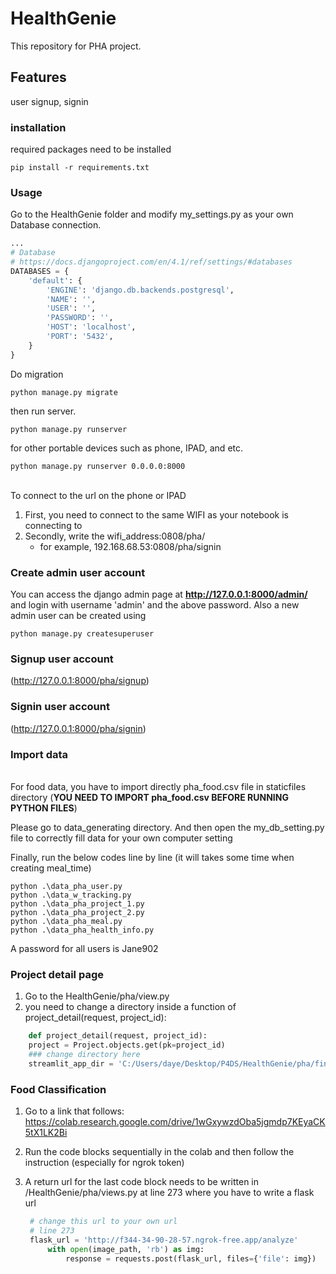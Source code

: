 # HealthGenie
This repository for PHA project. 
## Features
user signup, signin
### installation
required packages need to be installed
```shell
pip install -r requirements.txt
```
### Usage
Go to the HealthGenie folder and modify my_settings.py as your own Database connection.
```python
...
# Database
# https://docs.djangoproject.com/en/4.1/ref/settings/#databases
DATABASES = {
    'default': {
        'ENGINE': 'django.db.backends.postgresql',
        'NAME': '',
        'USER': '',
        'PASSWORD': '',
        'HOST': 'localhost',
        'PORT': '5432',
    }
}
```
Do migration
```shell
python manage.py migrate
```
then run server.
```shell
python manage.py runserver
```

for other portable devices such as phone, IPAD, and etc.
```shell
python manage.py runserver 0.0.0.0:8000 
``` 
\
To connect to the url on the phone or IPAD
1. First, you need to connect to the same WIFI as your notebook is connecting to 
2. Secondly, write the wifi_address:0808/pha/ 
   - for example, 192.168.68.53:0808/pha/signin


### Create admin user account
You can access the django admin page at **http://127.0.0.1:8000/admin/** and login with username 'admin' and the above password.
Also a new admin user can be created using
```shell
python manage.py createsuperuser
```
### Signup user account
(http://127.0.0.1:8000/pha/signup)
### Signin user account
(http://127.0.0.1:8000/pha/signin)

### Import data
\
For food data,
you have to import directly pha_food.csv file in staticfiles directory
(**YOU NEED TO IMPORT pha_food.csv BEFORE RUNNING PYTHON FILES**)

Please go to data_generating directory.
And then open the my_db_setting.py file to correctly fill data for your own computer setting

Finally, run the below codes line by line (it will takes some time when creating meal_time)
```shell
python .\data_pha_user.py
python .\data_w_tracking.py
python .\data_pha_project_1.py
python .\data_pha_project_2.py
python .\data_pha_meal.py
python .\data_pha_health_info.py
```
A password for all users is Jane902

### Project detail page
1. Go to the  HealthGenie/pha/view.py
2. you need to change a directory inside a function of project_detail(request, project_id):
   
```python
    def project_detail(request, project_id):
    project = Project.objects.get(pk=project_id)
    ### change directory here
    streamlit_app_dir = 'C:/Users/daye/Desktop/P4DS/HealthGenie/pha/final_streamlit'
```


### Food Classification 

1. Go to a link that follows: https://colab.research.google.com/drive/1wGxywzdOba5jgmdp7KEyaCK5tX1LK2Bi 
2. Run the code blocks sequentially in the colab and then follow the instruction (especially for ngrok token)
3. A return url for the last code block needs to be written in /HealthGenie/pha/views.py at line 273 where you have to write a flask url
   
   ```python 
    # change this url to your own url 
    # line 273 
    flask_url = 'http://f344-34-90-28-57.ngrok-free.app/analyze'
        with open(image_path, 'rb') as img:
            response = requests.post(flask_url, files={'file': img})
   ```